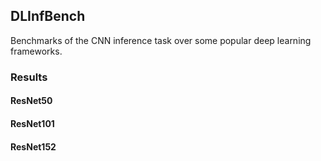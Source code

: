 ## DLInfBench
Benchmarks of the CNN inference task over some popular deep learning frameworks.

### Results

#### ResNet50

#### ResNet101

#### ResNet152
